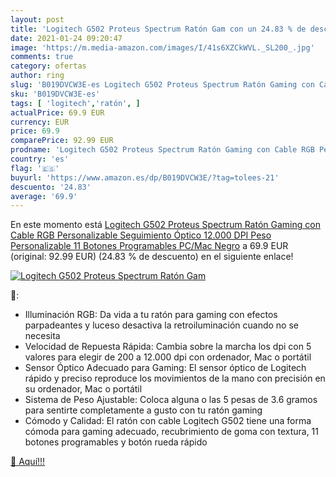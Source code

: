```yaml
---
layout: post
title: 'Logitech G502 Proteus Spectrum Ratón Gam con un 24.83 % de descuento'
date: 2021-01-24 09:20:47
image: 'https://m.media-amazon.com/images/I/41s6XZCkWVL._SL200_.jpg'
comments: true
category: ofertas
author: ring
slug: 'B019DVCW3E-es Logitech G502 Proteus Spectrum Ratón Gaming con Cable RGB...'
sku: 'B019DVCW3E-es'
tags: [ 'logitech','ratón', ]
actualPrice: 69.9 EUR
currency: EUR
price: 69.9
comparePrice: 92.99 EUR
prodname: 'Logitech G502 Proteus Spectrum Ratón Gaming con Cable RGB Personalizable  Seguimiento Óptico 12.000 DPI  Peso Personalizable  11 Botones Programables  PC/Mac  Negro'
country: 'es'
flag: '🇪🇸'
buyurl: 'https://www.amazon.es/dp/B019DVCW3E/?tag=tolees-21'
descuento: '24.83'
average: '69.9'
---
```


En este momento está [Logitech G502 Proteus Spectrum Ratón Gaming con Cable RGB Personalizable  Seguimiento Óptico 12.000 DPI  Peso Personalizable  11 Botones Programables  PC/Mac  Negro](https://www.amazon.es/dp/B019DVCW3E/?tag=tolees-21) a 69.9 EUR (original: 92.99 EUR) (24.83 %  de descuento) en el siguiente enlace!

[![Logitech G502 Proteus Spectrum Ratón Gam](https://m.media-amazon.com/images/I/41s6XZCkWVL._SL200_.jpg)](https://www.amazon.es/dp/B019DVCW3E/?tag=tolees-21)

🔎:

- Illuminación RGB: Da vida a tu ratón para gaming con efectos parpadeantes y luceso desactiva la retroiluminación cuando no se necesita
- Velocidad de Repuesta Rápida: Cambia sobre la marcha los dpi con 5 valores para elegir de 200 a 12.000 dpi con ordenador, Mac o portátil
- Sensor Óptico Adecuado para Gaming: El sensor óptico de Logitech rápido y preciso reproduce los movimientos de la mano con precisión en su ordenador, Mac o portátil
- Sistema de Peso Ajustable: Coloca alguna o las 5 pesas de 3.6 gramos para sentirte completamente a gusto con tu ratón gaming
- Cómodo y Calidad: El ratón con cable Logitech G502 tiene una forma cómoda para gaming adecuado, recubrimiento de goma con textura, 11 botones programables y botón rueda rápido

[🛒 Aquí!!!](https://www.amazon.es/dp/B019DVCW3E/?tag=tolees-21)
